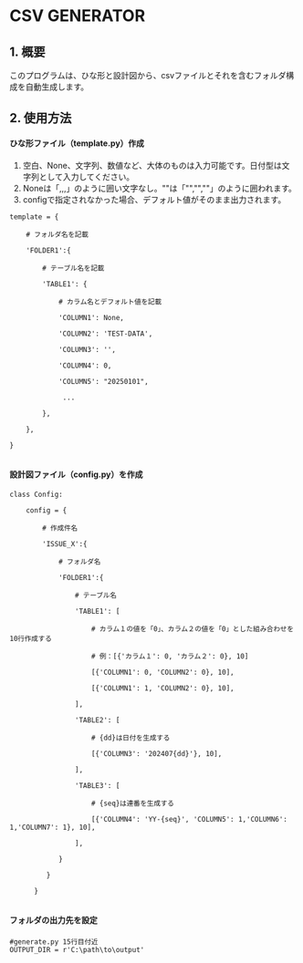 # CSV GENERATOR
## 1. 概要
   このプログラムは、ひな形と設計図から、csvファイルとそれを含むフォルダ構成を自動生成します。  
## 2. 使用方法
#### ひな形ファイル（template.py）作成
<ol>
   <li>空白、None、文字列、数値など、大体のものは入力可能です。日付型は文字列として入力してください。</li>
   <li>Noneは「,,,」のように囲い文字なし。""は「"","",""」のように囲われます。</li>
   <li>configで指定されなかった場合、デフォルト値がそのまま出力されます。</li>
</ol>
<div class="snippet-clipboard-content notranslate overflow-auto">
<pre class="notranslate"><code>template = {<br>
    # フォルダ名を記載<br>
    'FOLDER1':{<br>
        # テーブル名を記載<br>
        'TABLE1': {<br>
            # カラム名とデフォルト値を記載<br>
            'COLUMN1': None,<br>
            'COLUMN2': 'TEST-DATA',<br>
            'COLUMN3': '',<br>
            'COLUMN4': 0,<br>
            'COLUMN5': "20250101",<br>
             ...<br>
        },<br>
    },<br>
}<br>
</code></pre>

#### 設計図ファイル（config.py）を作成
<div class="snippet-clipboard-content notranslate overflow-auto">
<pre class="notranslate"><code>class Config:<br>
    config = {<br>
        # 作成件名<br>
        'ISSUE_X':{<br>
            # フォルダ名<br>
            'FOLDER1':{<br>
                # テーブル名<br>
                'TABLE1': [<br>
                    # カラム１の値を「0」、カラム２の値を「0」とした組み合わせを10行作成する<br>
                    # 例：[{'カラム１': 0, 'カラム２': 0}, 10]<br>
                    [{'COLUMN1': 0, 'COLUMN2': 0}, 10],<br>
                    [{'COLUMN1': 1, 'COLUMN2': 0}, 10],<br>
                ],<br>
                'TABLE2': [<br>
                    # {dd}は日付を生成する<br>
                    [{'COLUMN3': '202407{dd}'}, 10],<br>
                ],<br>
                'TABLE3': [<br>
                    # {seq}は連番を生成する<br>
                    [{'COLUMN4': 'YY-{seq}', 'COLUMN5': 1,'COLUMN6': 1,'COLUMN7': 1}, 10],<br>
                ],<br>
            }<br>
         }<br>
      }<br>
</code></pre>
               

#### フォルダの出力先を設定
<div class="snippet-clipboard-content notranslate overflow-auto">
<pre class="notranslate"><code>#generate.py 15行目付近
OUTPUT_DIR = r'C:\path\to\output'
</code></pre>

